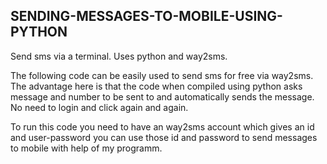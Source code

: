 SENDING-MESSAGES-TO-MOBILE-USING-PYTHON
--
  Send sms via a terminal. Uses python and way2sms.

  The following code can be easily used to send sms for free via way2sms. The advantage here is that the code when compiled using python asks message and number to be sent to and automatically sends the message. No need to login and click again and again.

  To run this code you need to have an way2sms account which gives an id and user-password you can use those id and password to send messages to mobile with help of my programm.
